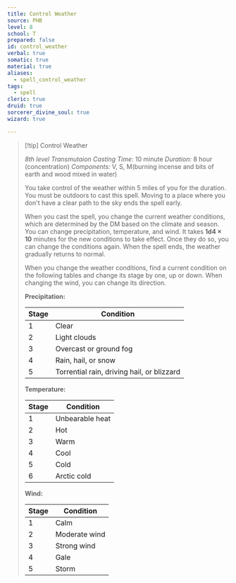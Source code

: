 ```yaml
---
title: Control Weather
source: PHB
level: 8
school: T
prepared: false
id: control_weather
verbal: true
somatic: true
material: true
aliases:
  - spell_control_weather
tags:
  - spell
cleric: true
druid: true
sorcerer_divine_soul: true
wizard: true

---
```

>[!tip] Control Weather
>
> *8th level Transmutaion*
> *Casting Time:* 10 minute
> *Duration:* 8 hour (concentration)
> *Components:* V, S, M(burning incense and bits of earth and wood mixed in water)
>
>You take control of the weather within 5 miles of you for the duration. You must be outdoors to cast this spell. Moving to a place where you don't have a clear path to the sky ends the spell early.
>
>When you cast the spell, you change the current weather conditions, which are determined by the DM based on the climate and season. You can change precipitation, temperature, and wind. It takes **1d4 × 10** minutes for the new conditions to take effect. Once they do so, you can change the conditions again. When the spell ends, the weather gradually returns to normal.
>
>When you change the weather conditions, find a current condition on the following tables and change its stage by one, up or down. When changing the wind, you can change its direction.
>
>**Precipitation:**
>
>| Stage | Condition |
>|---|---|
>| 1 | Clear |
>| 2 | Light clouds |
>| 3 | Overcast or ground fog |
>| 4 | Rain, hail, or snow |
>| 5 | Torrential rain, driving hail, or blizzard |
>
>**Temperature:**
>
>| Stage | Condition |
>|---|---|
>| 1 | Unbearable heat |
>| 2 | Hot |
>| 3 | Warm |
>| 4 | Cool |
>| 5 | Cold |
>| 6 | Arctic cold |
>
>**Wind:**
>
>| Stage | Condition |
>|---|---|
>| 1 | Calm |
>| 2 | Moderate wind |
>| 3 | Strong wind |
>| 4 | Gale |
>| 5 | Storm |
>


